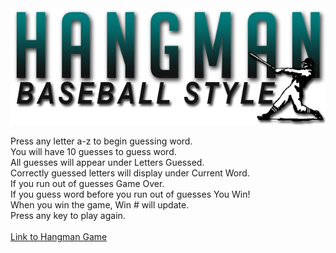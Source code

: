 <img src="assets/images/hangman.png" alt="banner">

Press any letter a-z to begin guessing word.<br>
You will have 10 guesses to guess word.<br>
All guesses will appear under Letters Guessed.<br>
Correctly guessed letters will display under Current Word.<br>
If you run out of guesses Game Over.<br>
If you guess word before you run out of guesses You Win!<br>
When you win the game, Win # will update.<br>
Press any key to play again.<br>
<br>
<a href="https://maguirre13.github.io/Hangman">Link to Hangman Game</a>
